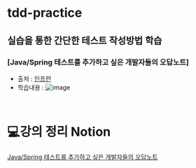 # tdd-practice
## 실습을 통한 간단한 테스트 작성방법 학습
### [Java/Spring 테스트를 추가하고 싶은 개발자들의 오답노트]
- 출처 : [인프런](https://www.inflearn.com/course/%EC%9E%90%EB%B0%94-%EC%8A%A4%ED%94%84%EB%A7%81-%ED%85%8C%EC%8A%A4%ED%8A%B8-%EA%B0%9C%EB%B0%9C%EC%9E%90-%EC%98%A4%EB%8B%B5%EB%85%B8%ED%8A%B8)
- 학습내용 :
  ![image](https://github.com/user-attachments/assets/7e3ec0cc-cdf7-414a-9a7e-350e23867821)


<br>

# 💻강의 정리 Notion
[Java/Spring 테스트를 추가하고 싶은 개발자들의 오답노트](https://studyharddev.notion.site/Java-Spring-0b353edd8fca46dd9ffed169681fa3d8) 
